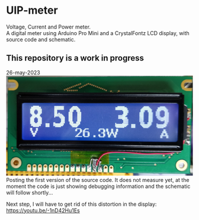 # UIP-meter  
Voltage, Current and Power meter.  
A digital meter using Arduino Pro Mini and a CrystalFontz LCD display, with source code and schematic.  
  
__<h2>This repository is a work in progress</h2>__  

26-may-2023  
<img src="https://github.com/HenniePeters/UIP-meter/blob/main/UIP-meter.jpg?raw=true"/>  
Posting the first version of the source code. It does not measure yet, at the moment the code is just showing debugging information and the schematic will follow shortly...  
  
Next step, I will have to get rid of this distortion in the display: https://youtu.be/-1nD42Hu1Es
